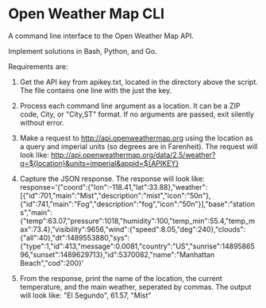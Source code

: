 # Open Weather Map CLI
A command line interface to the Open Weather Map API.

Implement solutions in Bash, Python, and Go.

 Requirements are:

1. Get the API key from apikey.txt, located in the directory above the script.  The file contains one line with the just the key.

2. Process each command line argument as a location.  It can be a ZIP code, City, or "City,ST" format.  If no arguments are passed, exit silently without error.

3. Make a request to http://api.openweathermap.org using the location as a query and imperial units (so degrees are in Farenheit). The request will look like:
        http://api.openweathermap.org/data/2.5/weather?q=${location}&units=imperial&appid=${APIKEY}

4.  Capture the JSON response.  The response will look like:
        response='{"coord":{"lon":-118.41,"lat":33.88},"weather":[{"id":701,"main":"Mist","description":"mist","icon":"50n"},{"id":741,"main":"Fog","description":"fog","icon":"50n"}],"base":"stations","main":{"temp":63.07,"pressure":1018,"humidity":100,"temp_min":55.4,"temp_max":73.4},"visibility":9656,"wind":{"speed":8.05,"deg":240},"clouds":{"all":40},"dt":1489553880,"sys":{"type":1,"id":413,"message":0.0081,"country":"US","sunrise":1489586596,"sunset":1489629713},"id":5370082,"name":"Manhattan Beach","cod":200}'

5.  From the response, print the name of the location, the current temperature, and the main weather, seperated by commas.  The output will look like:
        "El Segundo", 61.57, "Mist"
